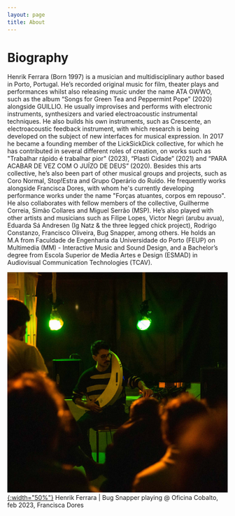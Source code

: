 ```yaml
---
layout: page
title: About
---
```

# Biography

Henrik Ferrara (Born 1997) is a musician and multidisciplinary author based in Porto, Portugal. He’s recorded original music for film, theater plays and performances whilst also releasing music under the name ATA OWWO, such as the album “Songs for Green Tea and Peppermint Pope” (2020) alongside GUILLIO. He usually improvises and performs with electronic instruments, synthesizers and varied electroacoustic instrumental techniques. He also builds his own instruments, such as Crescente, an electroacoustic feedback instrument, with which research is being developed on the subject of new interfaces for musical expression. In 2017 he became a founding member of the LickSickDick collective, for which he has contributed in several different roles of creation, on works such as "Trabalhar rápido é trabalhar pior" (2023), “Plasti Cidade” (2021) and “PARA ACABAR DE VEZ COM O JUÍZO DE DEUS” (2020). Besides this arts collective, he’s also been part of other musical groups and projects, such as Coro Normal, Stop!Estra and Grupo Operário do Ruído. He frequently works alongside Francisca Dores, with whom he's currently developing performance works under the name "Forças atuantes, corpos em repouso". He also collaborates with fellow members of the collective, Guilherme Correia, Simão Collares and Miguel Serrão (MSP). He’s also played with other artists and musicians such as Filipe Lopes, Victor Negri (arubu avua), Eduarda Sá Andresen (Ig Natz & the three legged chick project), Rodrigo Constanzo, Francisco Oliveira, Bug Snapper, among others.
He holds an M.A from Faculdade de Engenharia da Universidade do Porto (FEUP) on Multimedia (MM) - Interactive Music and Sound Design, and a Bachelor’s degree from Escola Superior de Media Artes e Design (ESMAD) in Audiovisual Communication Technologies (TCAV).



[![FEV 23 HENRIK](/assets/about/07_FEV2023-HenrikFerrara.jpg){:width="50%"}](/assets/about/07_FEV2023-HenrikFerrara.jpg)
Henrik Ferrara | Bug Snapper playing @ Oficina Cobalto, feb 2023, Francisca Dores
